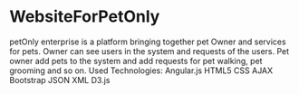 # WebsiteForPetOnly
petOnly enterprise is a platform bringing together pet Owner and services for pets. Owner can see users in the system and requests of the users. Pet owner add pets to the system and add requests for pet walking, pet grooming and so on. Used Technologies: Angular.js HTML5 CSS AJAX Bootstrap JSON XML D3.js

